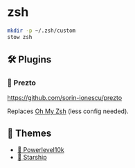 # zsh

```sh
mkdir -p ~/.zsh/custom
stow zsh
```

## 🛠️ Plugins

### 🏃 Prezto

<https://github.com/sorin-ionescu/prezto>

Replaces [Oh My Zsh](https://ohmyz.sh) (less config needed).

## 💅 Themes

- [💪 Powerlevel10k](../p10k/README.md)
- [🚀 Starship](../starship/README.md)
